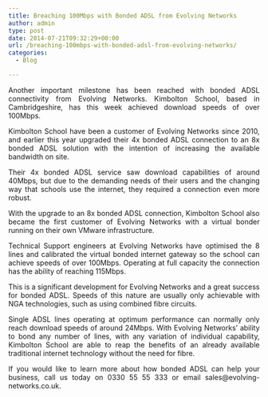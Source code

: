 ```yaml
---
title: Breaching 100Mbps with Bonded ADSL from Evolving Networks
author: admin
type: post
date: 2014-07-21T09:32:29+00:00
url: /breaching-100mbps-with-bonded-adsl-from-evolving-networks/
categories:
  - Blog

---
```

<p style="text-align: justify;">
  Another important milestone has been reached with bonded ADSL connectivity from Evolving Networks. Kimbolton School, based in Cambridgeshire, has this week achieved download speeds of over 100Mbps.
</p>

<p style="text-align: justify;">
  Kimbolton School have been a customer of Evolving Networks since 2010, and earlier this year upgraded their 4x bonded ADSL connection to an 8x bonded ADSL solution with the intention of increasing the available bandwidth on site.
</p>

<p style="text-align: justify;">
  Their 4x bonded ADSL service saw download capabilities of around 40Mbps, but due to the demanding needs of their users and the changing way that schools use the internet, they required a connection even more robust.
</p>

<p style="text-align: justify;">
  With the upgrade to an 8x bonded ADSL connection, Kimbolton School also became the first customer of Evolving Networks with a virtual bonder running on their own VMware infrastructure.
</p>

<p style="text-align: justify;">
  Technical Support engineers at Evolving Networks have optimised the 8 lines and calibrated the virtual bonded internet gateway so the school can achieve speeds of over 100Mbps. Operating at full capacity the connection has the ability of reaching 115Mbps.
</p>

<p style="text-align: justify;">
  This is a significant development for Evolving Networks and a great success for bonded ADSL. Speeds of this nature are usually only achievable with NGA technologies, such as using combined fibre circuits.
</p>

<p style="text-align: justify;">
  Single ADSL lines operating at optimum performance can normally only reach download speeds of around 24Mbps. With Evolving Networks’ ability to bond any number of lines, with any variation of individual capability, Kimbolton School are able to reap the benefits of an already available traditional internet technology without the need for fibre.
</p>

<p style="text-align: justify;">
  If you would like to learn more about how bonded ADSL can help your business, call us today on 0330 55 55 333 or email sales@evolving-networks.co.uk.
</p>